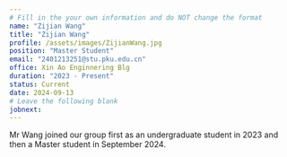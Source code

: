 ```yaml
---
# Fill in the your own information and do NOT change the format
name: "Zijian Wang"
title: "Zijian Wang"
profile: /assets/images/ZijianWang.jpg
position: "Master Student"
email: "2401213251@stu.pku.edu.cn"
office: Xin Ao Enginnering Blg
duration: "2023 - Present"
status: Current
date: 2024-09-13
# Leave the following blank
jobnext: 
---
```


Mr Wang joined our group first as an undergraduate student in 2023 and then a Master student in September 2024. 
